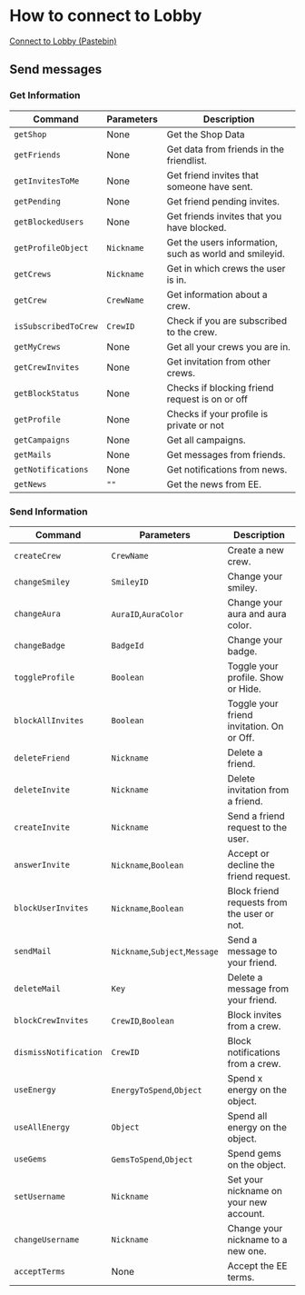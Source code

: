 # How to connect to Lobby
[Connect to Lobby (Pastebin)](https://pastebin.com/A8YGNyum)

## Send messages
### Get Information
| Command               | Parameters | Description
| ------                | ---------- | -----------                                            |
| `getShop`             | None       | Get the Shop Data                                      |
| `getFriends`          | None       | Get data from friends in the friendlist.               |
| `getInvitesToMe`      | None       | Get friend invites that someone have sent.             |
| `getPending`          | None       | Get friend pending invites.                            |
| `getBlockedUsers`     | None       | Get friends invites that you have blocked.             |
| `getProfileObject`    | `Nickname` | Get the users information, such as world and smileyid. |
| `getCrews`            | `Nickname` | Get in which crews the user is in.                     |
| `getCrew`             | `CrewName` | Get information about a crew.                          |
| `isSubscribedToCrew`  | `CrewID`   | Check if you are subscribed to the crew.               |
| `getMyCrews`          | None       | Get all your crews you are in.                         |
| `getCrewInvites`      | None       | Get invitation from other crews.                       |
| `getBlockStatus`      | None       | Checks if blocking friend request is on or off         |
| `getProfile`          | None       | Checks if your profile is private or not               |
| `getCampaigns`        | None       | Get all campaigns.                                     |
| `getMails`            | None       | Get messages from friends.                             |
| `getNotifications`    | None       | Get notifications from news.                           |
| `getNews`             | `""`       | Get the news from EE.                                  |



### Send Information
| Command               | Parameters            | Description
| ------                | ----------            | -----------                                            |
| `createCrew`          | `CrewName`            | Create a new crew.                                     |
| `changeSmiley`        | `SmileyID`            | Change your smiley.                                    |
| `changeAura`          | `AuraID`,`AuraColor`  | Change your aura and aura color.                       |
| `changeBadge`         | `BadgeId`             | Change your badge.                                     |
| `toggleProfile`       | `Boolean`             | Toggle your profile. Show or Hide.                     |
| `blockAllInvites`     | `Boolean`             | Toggle your friend invitation. On or Off.              |
| `deleteFriend`        | `Nickname`            | Delete a friend.                                       |
| `deleteInvite`        | `Nickname`            | Delete invitation from a friend.                       |
| `createInvite`        | `Nickname`            | Send a friend request to the user.                     |
| `answerInvite`        | `Nickname`,`Boolean`  | Accept or decline the friend request.                  |
| `blockUserInvites`    | `Nickname`,`Boolean`  | Block friend requests from the user or not.            |
| `sendMail`            | `Nickname`,`Subject`,`Message`  | Send a message to your friend.               |
| `deleteMail`          | `Key`                 | Delete a message from your friend.                     |
| `blockCrewInvites`    | `CrewID`,`Boolean`    | Block invites from a crew.                             |
| `dismissNotification` | `CrewID`              | Block notifications from a crew.                       |
| `useEnergy`           | `EnergyToSpend`,`Object`| Spend x energy on the object.                        |
| `useAllEnergy`        | `Object`                | Spend all energy on the object.                      |
| `useGems`             | `GemsToSpend`,`Object`  | Spend gems on the object.                            |
| `setUsername`         | `Nickname`              | Set your nickname on your new account.               |
| `changeUsername`      | `Nickname`              | Change your nickname to a new one.                   |
| `acceptTerms`         | None                    | Accept the EE terms.                                 |

